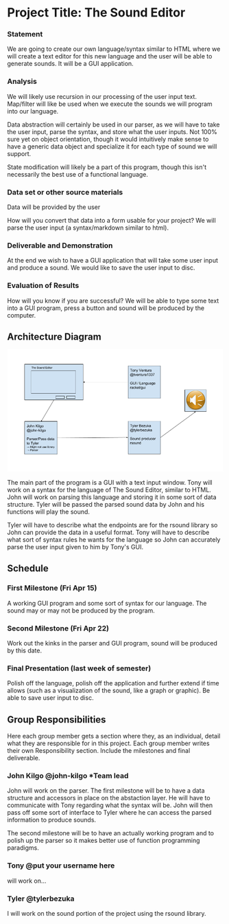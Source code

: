 # Project Title: The Sound Editor

### Statement
We are going to create our own language/syntax similar to HTML where we will create a text editor for this new language and the user will be able to generate sounds. It will be a GUI application.

### Analysis
We will likely use recursion in our processing of the user input text. Map/filter will like be used when we execute the sounds we will program into our language.

Data abstraction will certainly be used in our parser, as we will have to take the user input, parse the syntax, and store what the user inputs. Not 100% sure yet on object orientation, though it would intuitively make sense to have a generic data object and specialize it for each type of sound we will support.

State modification will likely be a part of this program, though this isn't necessarily the best use of a functional language.

### Data set or other source materials
Data will be provided by the user

How will you convert that data into a form usable for your project? 
We will parse the user input (a syntax/markdown similar to html).

### Deliverable and Demonstration
At the end we wish to have a GUI application that will take some user input and produce a sound. We would like to save the user input to disc.

### Evaluation of Results
How will you know if you are successful? 
We will be able to type some text into a GUI program, press a button and sound will be produced by the computer.

## Architecture Diagram
![The Sound Editor](https://raw.githubusercontent.com/oplS16projects/Sound-Editor-JohnTylerTony/master/User%20Diagram.png)

The main part of the program is a GUI with a text input window. Tony will work on a syntax for the language of The Sound Editor, similar to HTML. John will work on parsing this language and storing it in some sort of data structure. Tyler will be passed the parsed sound data by John and his functions will play the sound.

Tyler will have to describe what the endpoints are for the rsound library so John can provide the data in a useful format. Tony will have to describe what sort of syntax rules he wants for the language so John can accurately parse the user input given to him by Tony's GUI.

## Schedule

### First Milestone (Fri Apr 15)
A working GUI program and some sort of syntax for our language. The sound may or may not be produced by the program.

### Second Milestone (Fri Apr 22)
Work out the kinks in the parser and GUI program, sound will be produced by this date.

### Final Presentation (last week of semester)
Polish off the language, polish off the application and further extend if time allows (such as a visualization of the sound, like a graph or graphic). Be able to save user input to disc.

## Group Responsibilities
Here each group member gets a section where they, as an individual, detail what they are responsible for in this project. Each group member writes their own Responsibility section. Include the milestones and final deliverable.

### John Kilgo @john-kilgo *Team lead
John will work on the parser. The first milestone will be to have a data structure and accessors in place on the abstaction layer. He will have to communicate with Tony regarding what the syntax will be. John will then pass off some sort of interface to Tyler where he can access the parsed information to produce sounds.

The second milestone will be to have an actually working program and to polish up the parser so it makes better use of function programming paradigms.

### Tony @put your username here
will work on...

### Tyler @tylerbezuka
I will work on the sound portion of the project using the rsound library.
